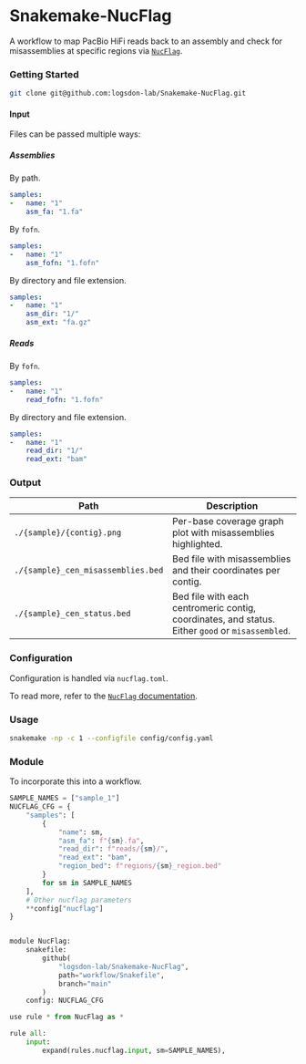 # Snakemake-NucFlag
A workflow to map PacBio HiFi reads back to an assembly and check for misassemblies at specific regions via [`NucFlag`](https://github.com/logsdon-lab/NucFlag).


### Getting Started
```bash
git clone git@github.com:logsdon-lab/Snakemake-NucFlag.git
```

#### Input
Files can be passed multiple ways:

##### Assemblies
By path.
```yaml
samples:
-   name: "1"
    asm_fa: "1.fa"
```

By `fofn`.
```yaml
samples:
-   name: "1"
    asm_fofn: "1.fofn"
```

By directory and file extension.
```yaml
samples:
-   name: "1"
    asm_dir: "1/"
    asm_ext: "fa.gz"
```

##### Reads
By `fofn`.
```yaml
samples:
-   name: "1"
    read_fofn: "1.fofn"
```

By directory and file extension.
```yaml
samples:
-   name: "1"
    read_dir: "1/"
    read_ext: "bam"
```


### Output

|Path|Description|
|-|-|
|`./{sample}/{contig}.png`|Per-base coverage graph plot with misassemblies highlighted.|
|`./{sample}_cen_misassemblies.bed`|Bed file with misassemblies and their coordinates per contig.|
|`./{sample}_cen_status.bed`|Bed file with each centromeric contig, coordinates, and status. Either `good` or `misassembled`.|


### Configuration
Configuration is handled via `nucflag.toml`.

To read more, refer to the [`NucFlag` documentation](https://github.com/logsdon-lab/NucFlag?tab=readme-ov-file#usage).


### Usage
```bash
snakemake -np -c 1 --configfile config/config.yaml
```

### Module
To incorporate this into a workflow.

```python
SAMPLE_NAMES = ["sample_1"]
NUCFLAG_CFG = {
    "samples": [
        {
            "name": sm,
            "asm_fa": f"{sm}.fa",
            "read_dir": f"reads/{sm}/",
            "read_ext": "bam",
            "region_bed": f"regions/{sm}_region.bed"
        }
        for sm in SAMPLE_NAMES
    ],
    # Other nucflag parameters
    **config["nucflag"]
}


module NucFlag:
    snakefile:
        github(
            "logsdon-lab/Snakemake-NucFlag",
            path="workflow/Snakefile",
            branch="main"
        )
    config: NUCFLAG_CFG

use rule * from NucFlag as *

rule all:
    input:
        expand(rules.nucflag.input, sm=SAMPLE_NAMES),
```
